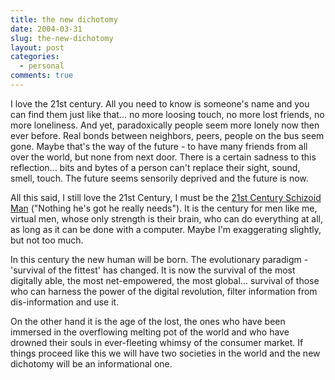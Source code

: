 ```yaml
---
title: the new dichotomy
date: 2004-03-31
slug: the-new-dichotomy
layout: post
categories:
  - personal
comments: true
---
```


I love the 21st century. All you need to know is someone's name and you can find them just like that... no more loosing touch, no more lost friends, no more loneliness. And yet, paradoxically people seem more lonely now then ever before. Real bonds between neighbors, peers, people on the bus seem gone. Maybe that's the way of the future - to have many friends from all over the world, but none from next door. There is a certain sadness to this reflection... bits and bytes of a person can't replace their sight, sound, smell, touch. The future seems sensorily deprived and the future is now.

<!--more-->

All this said, I still love the 21st Century, I must be the <A href="http://www.allmusic.com/cg/amg.dll?p=amg&amp;sql=Ag3n20r3ac48i">21st Century Schizoid Man</A> ("Nothing he's got he really needs"). It is the century for men like me, virtual men, whose only strength is their brain, who can do everything at all, as long as it can be done with a computer. Maybe I'm exaggerating slightly, but not too much.
 
In this century the new human will be born. The evolutionary paradigm - 'survival of the fittest' has changed. It is now the survival of the most digitally able, the most net-empowered, the most global... survival of those who can harness the power of the digital revolution, filter information from dis-information and use it. 
 
On the other hand it is the age of the lost, the ones who have been immersed in the overflowing melting pot of the world and who have drowned their souls in ever-fleeting whimsy of the consumer market. If things proceed like this we will have two societies in the world and the new dichotomy will be an informational one.